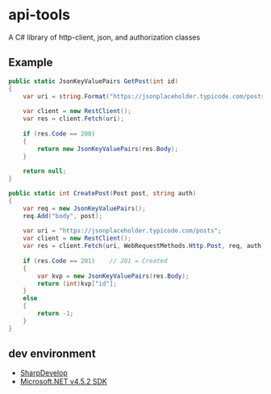 # api-tools
A C# library of http-client, json, and authorization classes

## Example
```C#
public static JsonKeyValuePairs GetPost(int id)
{
	var uri = string.Format("https://jsonplaceholder.typicode.com/posts/{0}", id);
	
	var client = new RestClient();
	var res = client.Fetch(uri);
	
	if (res.Code == 200)
	{
		return new JsonKeyValuePairs(res.Body);
	}
	
	return null;
}

public static int CreatePost(Post post, string auth)
{
	var req = new JsonKeyValuePairs();
	req.Add("body", post);
	
	var uri = "https://jsonplaceholder.typicode.com/posts";
	var client = new RestClient();
	var res = client.Fetch(uri, WebRequestMethods.Http.Post, req, auth);
	
	if (res.Code == 201)	// 201 = Created
	{
		var kvp = new JsonKeyValuePairs(res.Body);
		return (int)kvp["id"];
	}
	else
	{
		return -1;
	}
}
```


## dev environment
- [SharpDevelop](http://www.icsharpcode.net/OpenSource/SD/Download/Default.aspx#SharpDevelop5x)
- [Microsoft.NET v4.5.2 SDK](https://www.microsoft.com/en-us/download/details.aspx?id=42637)
